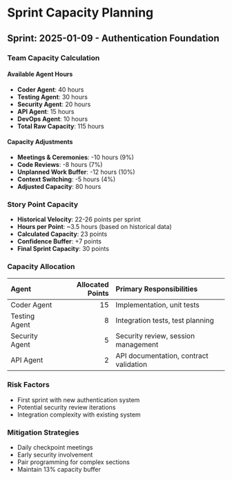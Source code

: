 # Sprint Capacity Planning

## Sprint: 2025-01-09 - Authentication Foundation

### Team Capacity Calculation

#### Available Agent Hours
* **Coder Agent**: 40 hours
* **Testing Agent**: 30 hours  
* **Security Agent**: 20 hours
* **API Agent**: 15 hours
* **DevOps Agent**: 10 hours
* **Total Raw Capacity**: 115 hours

#### Capacity Adjustments
* **Meetings & Ceremonies**: -10 hours (9%)
* **Code Reviews**: -8 hours (7%)
* **Unplanned Work Buffer**: -12 hours (10%)
* **Context Switching**: -5 hours (4%)
* **Adjusted Capacity**: 80 hours

### Story Point Capacity
* **Historical Velocity**: 22-26 points per sprint
* **Hours per Point**: ~3.5 hours (based on historical data)
* **Calculated Capacity**: 23 points
* **Confidence Buffer**: +7 points
* **Final Sprint Capacity**: 30 points

### Capacity Allocation
| Agent | Allocated Points | Primary Responsibilities |
|:------|----------------:|:------------------------|
| Coder Agent | 15 | Implementation, unit tests |
| Testing Agent | 8 | Integration tests, test planning |
| Security Agent | 5 | Security review, session management |
| API Agent | 2 | API documentation, contract validation |

### Risk Factors
- First sprint with new authentication system
- Potential security review iterations
- Integration complexity with existing system

### Mitigation Strategies
- Daily checkpoint meetings
- Early security involvement
- Pair programming for complex sections
- Maintain 13% capacity buffer